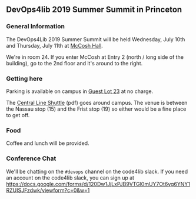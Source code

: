 ## DevOps4lib 2019 Summer Summit in Princeton

### General Information
The  DevOps4Lib 2019 Summer Summit will be held Wednesday, July 10th and Thursday, July 11th at [McCosh Hall](https://www.google.com/maps/place/McCosh+Hall,+Princeton,+NJ+08544/@40.348295,-74.6587818,17z/data=!3m1!4b1!4m5!3m4!1s0x89c3e6c3eec86f0b:0xddfa22d7d9056f32!8m2!3d40.348295!4d-74.6565931).

We're in room 24. If you enter McCosh at Entry 2 (north / long side of the
building), go to the 2nd floor and it's around to the right.

### Getting here
Parking is available on campus in [Guest Lot
23](https://www.google.com/maps/place/West+Visitor+Parking+Lot+23/@40.3436018,-74.6648427,16z/data=!4m8!1m2!3m1!2sWest+Visitor+Parking+Lot+23!3m4!1s0x0:0x3b967abaef3ec8b6!8m2!3d40.3405338!4d-74.6566916)
at no charge.

The [Central Line Shuttle](https://transportation.princeton.edu/sites/default/files/A-Central.pdf) (pdf) goes around campus. The venue is between the Nassau stop (15) and the Frist stop (19) so either would be a fine place to get off.

### Food
Coffee and lunch will be provided.

### Conference Chat
We'll be chatting on the `#devops` channel on the code4lib slack. If you need an account on the code4lib slack, you can sign up
at https://docs.google.com/forms/d/120Dw1JjLxPJB9VTGl0mUY7Ot6yg6YNY1RZUISJFzdwk/viewform?c=0&w=1
